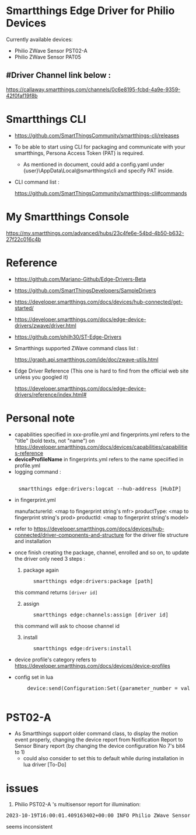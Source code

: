 # Smartthings Edge Driver for Philio Devices

Currently available devices:  
- Philio ZWave Sensor PST02-A
- Philio ZWave Sensor PAT05

## #Driver Channel link below :

https://callaway.smartthings.com/channels/0c6e8195-fcbd-4a9e-9359-42f0faf19f8b

# Smartthings CLI

- https://github.com/SmartThingsCommunity/smartthings-cli/releases
- To be able to start using CLI for packaging and communicate with your smartthings, Persona Access Token (PAT) is required.
  - As mentioned in document, could add a config.yaml under {user}\AppData\Local\@smartthings\cli and specify PAT inside.
- CLI command list : 

  https://github.com/SmartThingsCommunity/smartthings-cli#commands



# My Smartthings Console
 https://my.smartthings.com/advanced/hubs/23c4fe6e-54bd-4b50-b632-27f22c016c4b

# Reference
- https://github.com/Mariano-Github/Edge-Drivers-Beta
- https://github.com/SmartThingsDevelopers/SampleDrivers
- https://developer.smartthings.com/docs/devices/hub-connected/get-started/
- https://developer.smartthings.com/docs/edge-device-drivers/zwave/driver.html
- https://github.com/philh30/ST-Edge-Drivers
- Smartthings supported ZWave command class list :

    https://graph.api.smartthings.com/ide/doc/zwave-utils.html
- Edge Driver Reference (This one is hard to find from the official web site unless you googled it)

  https://developer.smartthings.com/docs/edge-device-drivers/reference/index.html#

# Personal note

- capabilities specified in xxx-profile.yml and fingerprints.yml refers to the "title" (bold texts, not "name") on  https://developer.smartthings.com/docs/devices/capabilities/capabilities-reference 
- <b>deviceProfileName</b> in fingerprints.yml refers to the name speciified in profile.yml
- logging command : 
<pre> 
    smartthings edge:drivers:logcat --hub-address [HubIP]
</pre>

- in fingerprint.yml

    manufacturerId: <map to fingerprint string's mfr>
    productType: <map to fingerprint string's prod> 
    productId: <map to fingerprint string's model> 

- refer to https://developer.smartthings.com/docs/devices/hub-connected/driver-components-and-structure for the driver file structure and installation

- once finish creating the package, channel, enrolled and so on, to update the driver only need 3 steps :
    1. package again
    <pre>
        smartthings edge:drivers:package [path]   </pre>
    this command returns ```[driver id]```

    2. assign
    <pre>
        smartthings edge:channels:assign [driver id]   </pre>
    this command will ask to choose channel id

    3. install
    <pre>
        smartthings edge:drivers:install</pre>

- device profile's category refers to 
https://developer.smartthings.com/docs/devices/device-profiles

- config set in lua
  <pre>
      device:send(Configuration:Set({parameter_number = value.parameter_number, size = value.size, configuration_value = value.configuration_value}))
    </pre>

# PST02-A
- As Smartthings support older command class, to display the motion event properly, changing the device report from Notification Report to Sensor Binary report (by changing the device configuration No 7's bit4 to 1) 
  - could also consider to set this to default while during installation in lua driver [To-Do]


# issues

1.  Philio PST02-A 's multisensor report for illumination:

<pre>
2023-10-19T16:00:01.409163402+00:00 INFO Philio ZWave Sensor PST02-A  <ZwaveDevice: b15f7ef2-5b3e-44c5-b15e-69cf33c1688c [0F] (Philio PST02-A)> received Z-Wave command: {args={precision=0, <font color='red'>scale="PERCENTAGE"</font>, sensor_type="LUMINANCE", sensor_value=98, size=1}, cmd_class="SENSOR_MULTILEVEL", cmd_id="REPORT", dst_channels={}, encap="S0", payload="<font color='red'>\x03\x01\x62"</font>, src_channel=0, version=1}
</pre>

seems inconsistent